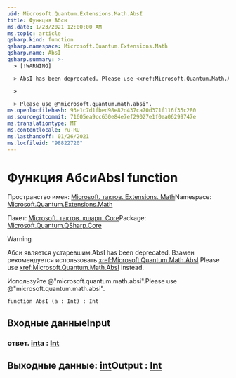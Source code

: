 ```yaml
---
uid: Microsoft.Quantum.Extensions.Math.AbsI
title: Функция Абси
ms.date: 1/23/2021 12:00:00 AM
ms.topic: article
qsharp.kind: function
qsharp.namespace: Microsoft.Quantum.Extensions.Math
qsharp.name: AbsI
qsharp.summary: >-
  > [!WARNING]

  > AbsI has been deprecated. Please use <xref:Microsoft.Quantum.Math.AbsI> instead.

  >

  > Please use @"microsoft.quantum.math.absi".
ms.openlocfilehash: 93e1c7d1fbed98e82d437ca70d371f116f35c280
ms.sourcegitcommit: 71605ea9cc630e84e7ef29027e1f0ea06299747e
ms.translationtype: MT
ms.contentlocale: ru-RU
ms.lasthandoff: 01/26/2021
ms.locfileid: "98822720"
---
```

# <a name="absi-function"></a><span data-ttu-id="6b36d-102">Функция Абси</span><span class="sxs-lookup"><span data-stu-id="6b36d-102">AbsI function</span></span>

<span data-ttu-id="6b36d-103">Пространство имен: [Microsoft. тактов. Extensions. Math](xref:Microsoft.Quantum.Extensions.Math)</span><span class="sxs-lookup"><span data-stu-id="6b36d-103">Namespace: [Microsoft.Quantum.Extensions.Math](xref:Microsoft.Quantum.Extensions.Math)</span></span>

<span data-ttu-id="6b36d-104">Пакет: [Microsoft. тактов. кшарп. Core](https://nuget.org/packages/Microsoft.Quantum.QSharp.Core)</span><span class="sxs-lookup"><span data-stu-id="6b36d-104">Package: [Microsoft.Quantum.QSharp.Core](https://nuget.org/packages/Microsoft.Quantum.QSharp.Core)</span></span>


> [!WARNING]
> <span data-ttu-id="6b36d-105">Абси является устаревшим.</span><span class="sxs-lookup"><span data-stu-id="6b36d-105">AbsI has been deprecated.</span></span> <span data-ttu-id="6b36d-106">Взамен рекомендуется использовать <xref:Microsoft.Quantum.Math.AbsI>.</span><span class="sxs-lookup"><span data-stu-id="6b36d-106">Please use <xref:Microsoft.Quantum.Math.AbsI> instead.</span></span>
>
> <span data-ttu-id="6b36d-107">Используйте @"microsoft.quantum.math.absi".</span><span class="sxs-lookup"><span data-stu-id="6b36d-107">Please use @"microsoft.quantum.math.absi".</span></span>



```qsharp
function AbsI (a : Int) : Int
```


## <a name="input"></a><span data-ttu-id="6b36d-108">Входные данные</span><span class="sxs-lookup"><span data-stu-id="6b36d-108">Input</span></span>

### <a name="a--int"></a><span data-ttu-id="6b36d-109">ответ. [int](xref:microsoft.quantum.lang-ref.int)</span><span class="sxs-lookup"><span data-stu-id="6b36d-109">a : [Int](xref:microsoft.quantum.lang-ref.int)</span></span>





## <a name="output--int"></a><span data-ttu-id="6b36d-110">Выходные данные: [int](xref:microsoft.quantum.lang-ref.int)</span><span class="sxs-lookup"><span data-stu-id="6b36d-110">Output : [Int](xref:microsoft.quantum.lang-ref.int)</span></span>

